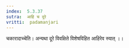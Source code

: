 ```yaml
---
index:  5.3.37
sutra:  आहि च दूरे
vritti:  padamanjari
---
```


चकारादाच्चेति। अन्यथा दूरे विवक्षिते विशेषविहित आहिरेव स्यात् ।।

